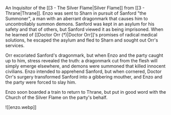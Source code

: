 An Inquisitor of the [[3 - The Silver Flame|Silver Flame]] from [[3 - Thrane|Thrane]]. Enzo was sent to Sharn in pursuit of Sanford "the Summoner", a man with an aberrant dragonmark that causes him to uncontrollably summon demons. Sanford was kept in an asylum for his safety and that of others, but Sanford viewed it as being imprisoned. When he learned of [[Doctor Orr (†)|Doctor Orr]]'s promises of radical medical solutions, he escaped the asylum and fled to Sharn and sought out Orr's services.

Orr excoriated Sanford's dragonmark, but when Enzo and the party caught up to him, stress revealed the truth: a dragonmark cut from the flesh will simply emerge elsewhere, and demons were summoned that killed innocent civilians. Enzo intended to apprehend Sanford, but when cornered, Doctor Orr's surgery transformed Sanford into a gibbering mouther, and Enzo and the party were forced to slay him.

Enzo soon boarded a train to return to Thrane, but put in good word with the Church of the Silver Flame on the party's behalf.

![[enzo.webp]]